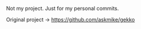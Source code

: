 Not my project.
Just for my personal commits.  

Original project -> https://github.com/askmike/gekko
